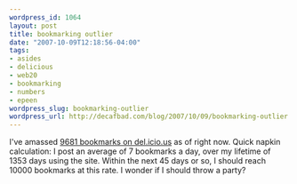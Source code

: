 ```yaml
--- 
wordpress_id: 1064
layout: post
title: bookmarking outlier
date: "2007-10-09T12:18:56-04:00"
tags: 
- asides
- delicious
- web20
- bookmarking
- numbers
- epeen
wordpress_slug: bookmarking-outlier
wordpress_url: http://decafbad.com/blog/2007/10/09/bookmarking-outlier
---
```

<p>I've amassed <a href="http://del.icio.us/deusx">9681 bookmarks on del.icio.us</a> as of right now.  Quick napkin calculation:  I post an average of 7 bookmarks a day, over my lifetime of 1353 days using the site.  Within the next 45 days or so, I should reach 10000 bookmarks at this rate.  I wonder if I should throw a party?</p>
